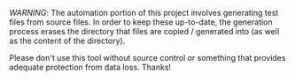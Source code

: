 _WARNING_: The automation portion of this project involves generating
test files from source files.  In order to keep these up-to-date, the
generation process erases the directory that files are copied /
generated into (as well as the content of the directory).

Please don't use this tool without source control or something that
provides adequate protection from data loss.  Thanks!

